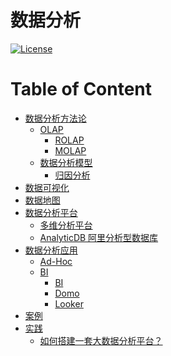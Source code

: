 # 数据分析

[![License](https://img.shields.io/badge/license-Apache%202-4EB1BA.svg)](https://www.apache.org/licenses/LICENSE-2.0.html)

Table of Content
=================

   * [<a href="_theory/README.md">数据分析方法论</a>](#数据分析方法论)
      * [<a href="OLAP/README.md">OLAP</a>](#olap)
         * [ROLAP](#rolap)
         * [MOLAP](#molap)
      * [<a href="AnalyticalModel/README.md">数据分析模型</a>](#数据分析模型)
         * [<a href="AnalyticalModel/attribution-analysis.md">归因分析</a>](#归因分析)
   * [<a href="DataVisualization/">数据可视化</a>](#数据可视化)
   * [<a href="DataMap/">数据地图</a>](#数据地图)
   * [数据分析平台](#数据分析平台)
      * [<a href="Platform/">多维分析平台</a>](#多维分析平台)
      * [<a href="https://mp.weixin.qq.com/s/kt-xtvM77UZ3kD-3dpU7sw" rel="nofollow">AnalyticDB 阿里分析型数据库</a>](#analyticdb-阿里分析型数据库)
   * [数据分析应用](#数据分析应用)
      * [<a href="Ad-hoc/">Ad-Hoc</a>](#ad-hoc)
      * [<a href="BI/README.md">BI</a>](#bi)
         * [BI](#bi-1)
         * [Domo](#domo)
         * [Looker](#looker)
   * [<a href="_cases/README.md">案例</a>](#案例)
   * [实践](#实践)
      * [<a href="../practice/data-analytics-deploy/README.md">如何搭建一套大数据分析平台？</a>](#如何搭建一套大数据分析平台)
